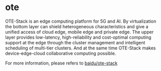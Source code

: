 # ote
OTE-Stack is an edge computing platform for 5G and AI. By virtualization the bottom layer can shield heterogeneous characteristics and give a unified access of cloud edge, mobile edge and private edge. The upper layer provides low-latency, high-reliability and cost-optimal computing support at the edge through the cluster management and intelligent scheduling of multi-tier clusters. And at the same time OTE-Stack makes device-edge-cloud collaborative computing possible.

For more information, please refers to [baidu/ote-stack](https://github.com/baidu/ote-stack)

